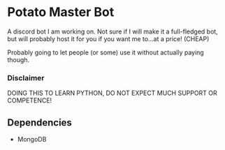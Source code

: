 # Potato Master Bot
A discord bot I am working on. Not sure if I will make it a full-fledged bot, but will probably host it for you
if you want me to...at a price! (CHEAP)  
  
Probably going to let people (or some) use it without actually paying though.
### Disclaimer
DOING THIS TO LEARN PYTHON, DO NOT EXPECT MUCH SUPPORT OR COMPETENCE!
## Dependencies
* MongoDB
